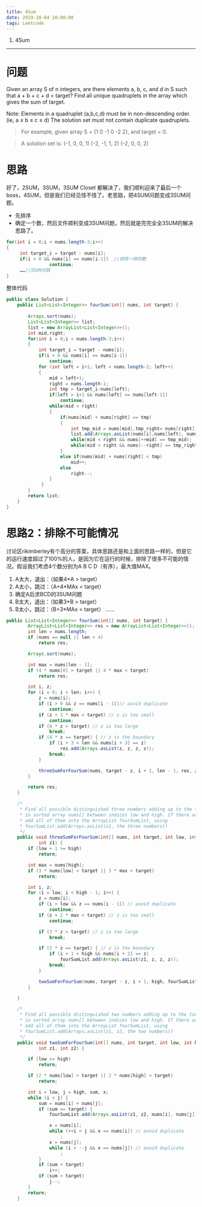 ```yaml
---
title: 4Sum  
date: 2019-10-04 10:00:00
tags: Leetcode
---
```


1. 4Sum  

------

# 问题

Given an array S of n integers, are there elements a, b, c, and d in S such that a + b + c + d = target? Find all unique quadruplets in the array which gives the sum of target.

Note:
Elements in a quadruplet (a,b,c,d) must be in non-descending order. (ie, a ≤ b ≤ c ≤ d)
The solution set must not contain duplicate quadruplets.

> For example, given array S = {1 0 -1 0 -2 2}, and target = 0.

> A solution set is:
> (-1,  0, 0, 1)
> (-2, -1, 1, 2)
> (-2,  0, 0, 2)

# 思路

好了，2SUM，3SUM，3SUM Closet 都解决了，我们顺利迎来了最后一个boss，4SUM，但是我们已经见怪不怪了。老思路，把4SUM问题变成3SUM问题。

- 先排序
- 确定一个数，然后文件顺利变成3SUM问题，然后就是完完全全3SUM的解决思路了。

```java
for(int i = 0;i < nums.length-3;i++)
{
     int target_i = target - nums[i];
     if(i > 0 && nums[i] == nums[i-1])  //排除一样的数
                continue;
     ……//3SUM问题
}
```

整体代码

```java
public class Solution {
    public List<List<Integer>> fourSum(int[] nums, int target) {
                
        Arrays.sort(nums);
        List<List<Integer>> list;
        list = new ArrayList<List<Integer>>();
        int mid,right;
        for(int i = 0;i < nums.length-3;i++)
        {
            int target_i = target - nums[i];
            if(i > 0 && nums[i] == nums[i-1])
                continue;
            for (int left = i+1; left < nums.length-2; left++) 
            {
                mid = left+1; 
                right = nums.length-1;
                int tmp = target_i-nums[left];
                if(left > i+1 && nums[left] == nums[left-1])
                    continue;
                while(mid < right)
                {
                    if(nums[mid] + nums[right] == tmp)
                    {
                        int tmp_mid = nums[mid],tmp_right= nums[right];
                        list.add(Arrays.asList(nums[i],nums[left], nums[mid], nums[right]));
                        while(mid < right && nums[++mid] == tmp_mid);
                        while(mid < right && nums[--right] == tmp_right);
                    }
                    else if(nums[mid] + nums[right] < tmp)
                        mid++;
                    else
                        right--;
                }
             }
        }
        return list;
    }
}
```

# 思路2：排除不可能情况

讨论区rikimberley有个高分的答案，具体思路还是和上面的思路一样的，但是它的运行速度超过了100%的人，是因为它在运行的时候，排除了很多不可能的情况。假设我们考虑4个数分别为A B C D（有序），最大值MAX。

1. A太大，退出：（如果4*A > target） 
2. A太小，跳过：（A+4*MAx < target）
3. 确定A后求BCD的3SUM问题
4. B太大，退出：（如果3*B > target） 
5. B太小，跳过：（B+3*MAx < target）
   ……



```java
public List<List<Integer>> fourSum(int[] nums, int target) {
        ArrayList<List<Integer>> res = new ArrayList<List<Integer>>();
        int len = nums.length;
        if (nums == null || len < 4)
            return res;

        Arrays.sort(nums);

        int max = nums[len - 1];
        if (4 * nums[0] > target || 4 * max < target)
            return res;

        int i, z;
        for (i = 0; i < len; i++) {
            z = nums[i];
            if (i > 0 && z == nums[i - 1])// avoid duplicate
                continue;
            if (z + 3 * max < target) // z is too small
                continue;
            if (4 * z > target) // z is too large
                break;
            if (4 * z == target) { // z is the boundary
                if (i + 3 < len && nums[i + 3] == z)
                    res.add(Arrays.asList(z, z, z, z));
                break;
            }

            threeSumForFourSum(nums, target - z, i + 1, len - 1, res, z);
        }

        return res;
    }

    /*
     * Find all possible distinguished three numbers adding up to the target
     * in sorted array nums[] between indices low and high. If there are,
     * add all of them into the ArrayList fourSumList, using
     * fourSumList.add(Arrays.asList(z1, the three numbers))
     */
    public void threeSumForFourSum(int[] nums, int target, int low, int high, ArrayList<List<Integer>> fourSumList,
            int z1) {
        if (low + 1 >= high)
            return;

        int max = nums[high];
        if (3 * nums[low] > target || 3 * max < target)
            return;

        int i, z;
        for (i = low; i < high - 1; i++) {
            z = nums[i];
            if (i > low && z == nums[i - 1]) // avoid duplicate
                continue;
            if (z + 2 * max < target) // z is too small
                continue;

            if (3 * z > target) // z is too large
                break;

            if (3 * z == target) { // z is the boundary
                if (i + 1 < high && nums[i + 2] == z)
                    fourSumList.add(Arrays.asList(z1, z, z, z));
                break;
            }

            twoSumForFourSum(nums, target - z, i + 1, high, fourSumList, z1, z);
        }

    }

    /*
     * Find all possible distinguished two numbers adding up to the target
     * in sorted array nums[] between indices low and high. If there are,
     * add all of them into the ArrayList fourSumList, using
     * fourSumList.add(Arrays.asList(z1, z2, the two numbers))
     */
    public void twoSumForFourSum(int[] nums, int target, int low, int high, ArrayList<List<Integer>> fourSumList,
            int z1, int z2) {

        if (low >= high)
            return;

        if (2 * nums[low] > target || 2 * nums[high] < target)
            return;

        int i = low, j = high, sum, x;
        while (i < j) {
            sum = nums[i] + nums[j];
            if (sum == target) {
                fourSumList.add(Arrays.asList(z1, z2, nums[i], nums[j]));

                x = nums[i];
                while (++i < j && x == nums[i]) // avoid duplicate
                    ;
                x = nums[j];
                while (i < --j && x == nums[j]) // avoid duplicate
                    ;
            }
            if (sum < target)
                i++;
            if (sum > target)
                j--;
        }
        return;
    }
```

